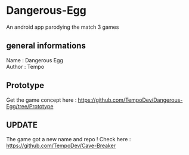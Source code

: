 # Dangerous-Egg
An android app parodying the match 3 games

## general informations
Name : Dangerous Egg  
Author : Tempo

## Prototype
Get the game concept here : https://github.com/TempoDev/Dangerous-Egg/tree/Prototype

## UPDATE

The game got a new name and repo !
Check here : https://github.com/TempoDev/Cave-Breaker
